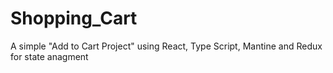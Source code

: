 # Shopping_Cart
A simple "Add to Cart Project" using React, Type Script, Mantine and Redux for state anagment
